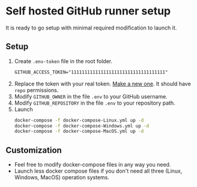 # Self hosted GitHub runner setup

It is ready to go setup with minimal required modification to launch it.

## Setup

1. Create `.env-token` file in the root folder.
   ```txt
   GITHUB_ACCESS_TOKEN="11111111111111111111111111111111111"
   ```
2. Replace the token with your real token. [Make a new one](https://github.com/settings/tokens/new). It should have `repo` permissions.
3. Modify `GITHUB_OWNER` in the file `.env` to your GitHub username.
4. Modify `GITHUB_REPOSITORY` in the file `.env` to your repository path.
5. Launch
   ```bash
   docker-compose -f docker-compose-Linux.yml up -d
   docker-compose -f docker-compose-Windows.yml up -d
   docker-compose -f docker-compose-MacOS.yml up -d
   ```

## Customization

- Feel free to modify docker-compose files in any way you need.
- Launch less docker compose files if you don't need all three (Linux, Windows, MacOS) operation systems.
